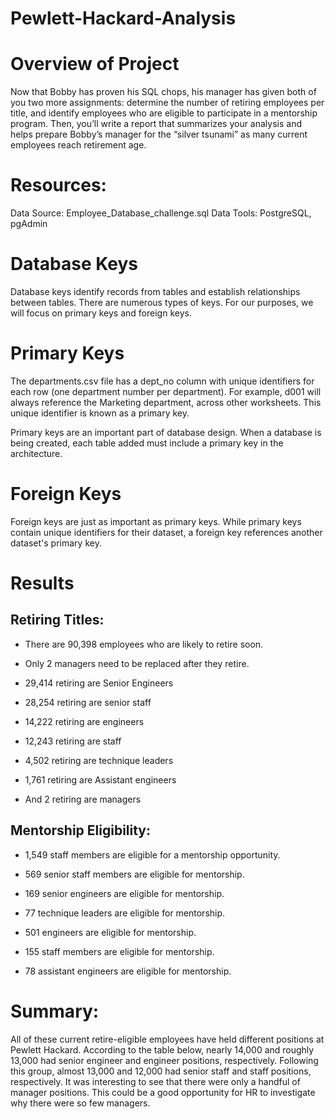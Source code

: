 # Pewlett-Hackard-Analysis

# Overview of Project

Now that Bobby has proven his SQL chops, his manager has given both of you two more assignments: determine the number of retiring employees per title, and identify employees who are eligible to participate in a mentorship program. Then, you’ll write a report that summarizes your analysis and helps prepare Bobby’s manager for the “silver tsunami” as many current employees reach retirement age.

# Resources:
Data Source: Employee_Database_challenge.sql
Data Tools: PostgreSQL, pgAdmin

# Database Keys
Database keys identify records from tables and establish relationships between tables. There are numerous types of keys. For our purposes, we will focus on primary keys and foreign keys.

# Primary Keys
The departments.csv file has a dept_no column with unique identifiers for each row (one department number per department). For example, d001 will always reference the Marketing department, across other worksheets. This unique identifier is known as a primary key.

Primary keys are an important part of database design. When a database is being created, each table added must include a primary key in the architecture.

# Foreign Keys
Foreign keys are just as important as primary keys. While primary keys contain unique identifiers for their dataset, a foreign key references another dataset's primary key.

# Results

## Retiring Titles:

- There are 90,398 employees who are likely to retire soon.

- Only 2 managers need to be replaced after they retire.

- 29,414 retiring are Senior Engineers

- 28,254 retiring are senior staff

- 14,222 retiring are engineers

- 12,243 retiring are staff

- 4,502 retiring are technique leaders

- 1,761 retiring are Assistant engineers

- And 2 retiring are managers

## Mentorship Eligibility:

- 1,549 staff members are eligible for a mentorship opportunity.

- 569 senior staff members are eligible for mentorship.

- 169 senior engineers are eligible for mentorship.

- 77 technique leaders are eligible for mentorship.

- 501 engineers are eligible for mentorship.

- 155 staff members are eligible for mentorship.

- 78 assistant engineers are eligible for mentorship.

# Summary:
All of these current retire-eligible employees have held different positions at Pewlett Hackard. According to the table below, nearly 14,000 and roughly 13,000 had senior engineer and engineer positions, respectively. Following this group, almost 13,000 and 12,000 had senior staff and staff positions, respectively. It was interesting to see that there were only a handful of manager positions. This could be a good opportunity for HR to investigate why there were so few managers.
